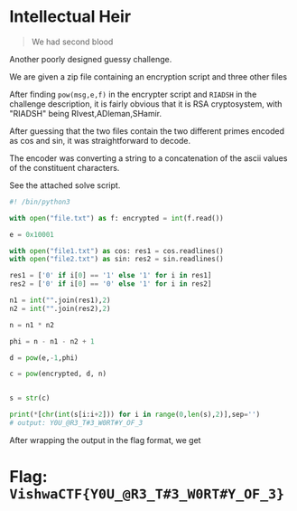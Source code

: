 # Intellectual Heir

> We had second blood

Another poorly designed guessy challenge. 

We are given a zip file containing an encryption script and three other files

After finding `pow(msg,e,f)` in the encrypter script and `RIADSH` in the challenge description, it is fairly obvious that it is RSA cryptosystem, with "RIADSH" being RIvest,ADleman,SHamir.

After guessing that the two files contain the two different primes encoded as cos and sin, it was straightforward to decode.

The encoder was converting a string to a concatenation of the ascii values of the constituent characters.

See the attached solve script.

```py
#! /bin/python3

with open("file.txt") as f: encrypted = int(f.read())

e = 0x10001

with open("file1.txt") as cos: res1 = cos.readlines()
with open("file2.txt") as sin: res2 = sin.readlines()

res1 = ['0' if i[0] == '1' else '1' for i in res1]
res2 = ['0' if i[0] == '0' else '1' for i in res2]

n1 = int("".join(res1),2)
n2 = int("".join(res2),2)

n = n1 * n2

phi = n - n1 - n2 + 1

d = pow(e,-1,phi)

c = pow(encrypted, d, n)


s = str(c) 

print(*[chr(int(s[i:i+2])) for i in range(0,len(s),2)],sep='')
# output: Y0U_@R3_T#3_W0RT#Y_OF_3
```
After wrapping the output in the flag format, we get

# Flag: `VishwaCTF{Y0U_@R3_T#3_W0RT#Y_OF_3}`
